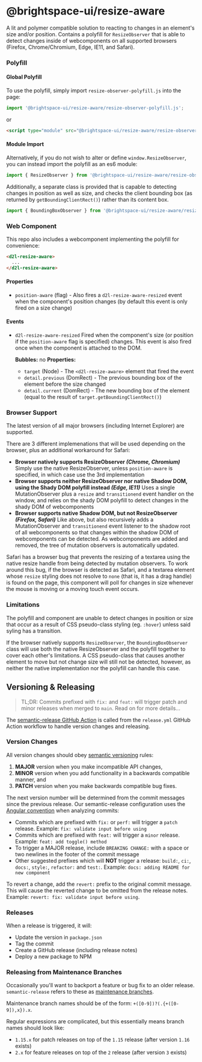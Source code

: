 # @brightspace-ui/resize-aware

A lit and polymer compatible solution to reacting to changes in an element's size and/or position.
Contains a polyfill for `ResizeObserver` that is able to detect changes inside of webcomponents on all supported browsers (Firefox, Chrome/Chromium, Edge, IE11, and Safari).

### Polyfill

#### Global Polyfill
To use the polyfill, simply import `resize-observer-polyfill.js` into the page:
```javascript
import '@brightspace-ui/resize-aware/resize-observer-polyfill.js';
```
or
```html
<script type="module" src="@brightspace-ui/resize-aware/resize-observer-polyfill.js"></script>
```

#### Module Import
Alternatively, if you do not wish to alter or define `window.ResizeObserver`, you can instead import the polyfill as an es6 module:
```javascript
import { ResizeObserver } from '@brightspace-ui/resize-aware/resize-observer-module.js';
```

Additionally, a separate class is provided that is capable to detecting changes in position as well as size, and checks the client bounding box (as returned by `getBoundingClientRect()`) rather than its content box.
```javascript
import { BoundingBoxObserver } from '@brightspace-ui/resize-aware/resize-observer-module.js';
```

### Web Component
This repo also includes a webcomponent implementing the polyfill for convenience:
```html
<d2l-resize-aware>
  ...
</d2l-resize-aware>
```

#### Properties

 - `position-aware` (flag) - Also fires a `d2l-resize-aware-resized` event when the component's position changes (by default this event is only fired on a size change)

#### Events

 - `d2l-resize-aware-resized`
   Fired when the component's size (or position if the `position-aware` flag is specified) changes. This event is also fired once when the component is attached to the DOM.

   **Bubbles:** no
   **Properties:**
    - `target` (Node) - The `<d2l-resize-aware>` element that fired the event
    - `detail.previous` (DomRect) - The previous bounding box of the element before the size changed
    - `detail.current` (DomRect) - The new bounding box of the element (equal to the result of `target.getBoundingClientRect()`)

### Browser Support

The latest version of all major browsers (including Internet Explorer) are supported.

There are 3 different implemenations that will be used depending on the browser, plus an additional workaround for Safari:
  - **Browser natively supports ResizeObserver _(Chrome, Chromium)_**
    Simply use the native ResizeObserver, unless `position-aware` is specified, in which case use the 3rd implementation
  - **Browser supports neither ResizeObserver nor native Shadow DOM, using the Shady DOM polyfill instead _(Edge, IE11)_**
    Uses a single MutationObserver plus a `resize` and `transitionend` event handler on the window, and relies on the shady DOM polyfill to detect changes in the shady DOM of webcomponents
  - **Browser supports native Shadow DOM, but not ResizeObserver _(Firefox, Safari)_**
    Like above, but also recursively adds a MutationObserver and `transitionend` event listener to the shadow root of all webcomponents so that changes within the shadow DOM of webcomponents can be detected. As webcomponents are added and removed, the tree of mutation observers is automatically updated.

Safari has a browser bug that prevents the resizing of a textarea using the native resize handle from being detected by mutation observers. To work around this bug, if the browser is detected as Safari, and a textarea element whose `resize` styling does not resolve to `none` (that is, it has a drag handle) is found on the page, this component will poll for changes in size whenever the mouse is moving or a moving touch event occurs.

### Limitations

The polyfill and component are unable to detect changes in position or size that occur as a result of CSS pseudo-class styling (eg. `:hover`) unless said syling has a transition.

If the browser natively supports `ResizeObserver`, the `BoundingBoxObserver` class will use both the native ResizeObserver and the polyfill together to cover each other's limitations. A CSS pseudo-class that causes another element to move but not change size will still not be detected, however, as neither the native implementation nor the polyfill can handle this case.

## Versioning & Releasing

> TL;DR: Commits prefixed with `fix:` and `feat:` will trigger patch and minor releases when merged to `main`. Read on for more details...

The [semantic-release GitHub Action](https://github.com/BrightspaceUI/actions/tree/main/semantic-release) is called from the `release.yml` GitHub Action workflow to handle version changes and releasing.

### Version Changes

All version changes should obey [semantic versioning](https://semver.org/) rules:
1. **MAJOR** version when you make incompatible API changes,
2. **MINOR** version when you add functionality in a backwards compatible manner, and
3. **PATCH** version when you make backwards compatible bug fixes.

The next version number will be determined from the commit messages since the previous release. Our semantic-release configuration uses the [Angular convention](https://github.com/conventional-changelog/conventional-changelog/tree/master/packages/conventional-changelog-angular) when analyzing commits:
* Commits which are prefixed with `fix:` or `perf:` will trigger a `patch` release. Example: `fix: validate input before using`
* Commits which are prefixed with `feat:` will trigger a `minor` release. Example: `feat: add toggle() method`
* To trigger a MAJOR release, include `BREAKING CHANGE:` with a space or two newlines in the footer of the commit message
* Other suggested prefixes which will **NOT** trigger a release: `build:`, `ci:`, `docs:`, `style:`, `refactor:` and `test:`. Example: `docs: adding README for new component`

To revert a change, add the `revert:` prefix to the original commit message. This will cause the reverted change to be omitted from the release notes. Example: `revert: fix: validate input before using`.

### Releases

When a release is triggered, it will:
* Update the version in `package.json`
* Tag the commit
* Create a GitHub release (including release notes)
* Deploy a new package to NPM

### Releasing from Maintenance Branches

Occasionally you'll want to backport a feature or bug fix to an older release. `semantic-release` refers to these as [maintenance branches](https://semantic-release.gitbook.io/semantic-release/usage/workflow-configuration#maintenance-branches).

Maintenance branch names should be of the form: `+([0-9])?(.{+([0-9]),x}).x`.

Regular expressions are complicated, but this essentially means branch names should look like:
* `1.15.x` for patch releases on top of the `1.15` release (after version `1.16` exists)
* `2.x` for feature releases on top of the `2` release (after version `3` exists)

